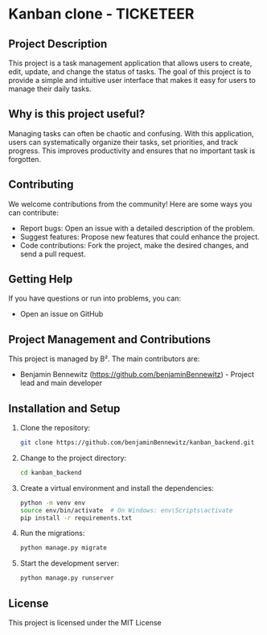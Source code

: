 # Kanban clone - TICKETEER

## Project Description

This project is a task management application that allows users to create, edit, update, and change the status of tasks. The goal of this project is to provide a simple and intuitive user interface that makes it easy for users to manage their daily tasks.

## Why is this project useful?

Managing tasks can often be chaotic and confusing. With this application, users can systematically organize their tasks, set priorities, and track progress. This improves productivity and ensures that no important task is forgotten.

## Contributing

We welcome contributions from the community! Here are some ways you can contribute:
- Report bugs: Open an issue with a detailed description of the problem.
- Suggest features: Propose new features that could enhance the project.
- Code contributions: Fork the project, make the desired changes, and send a pull request.

## Getting Help

If you have questions or run into problems, you can:
- Open an issue on GitHub

## Project Management and Contributions

This project is managed by B². The main contributors are:
- Benjamin Bennewitz (https://github.com/benjaminBennewitz) - Project lead and main developer


## Installation and Setup

1. Clone the repository:
    ```bash
    git clone https://github.com/benjaminBennewitz/kanban_backend.git
    ```
2. Change to the project directory:
    ```bash
    cd kanban_backend
    ```
3. Create a virtual environment and install the dependencies:
    ```bash
    python -m venv env
    source env/bin/activate  # On Windows: env\Scripts\activate
    pip install -r requirements.txt
    ```
4. Run the migrations:
    ```bash
    python manage.py migrate
    ```
5. Start the development server:
    ```bash
    python manage.py runserver
    ```

## License

This project is licensed under the MIT License
